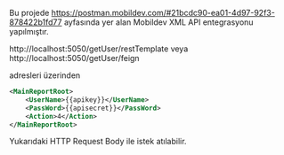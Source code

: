 Bu projede https://postman.mobildev.com/#21bcdc90-ea01-4d97-92f3-878422b1fd77 ayfasında yer alan Mobildev XML API entegrasyonu yapılmıştır.


http://localhost:5050/getUser/restTemplate
veya
http://localhost:5050/getUser/feign

adresleri üzerinden 
```xml
<MainReportRoot>
    <UserName>{{apikey}}</UserName>
    <PassWord>{{apisecret}}</PassWord>
    <Action>4</Action>
</MainReportRoot>
```
Yukarıdaki HTTP Request Body ile istek atılabilir.

